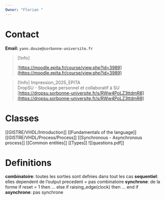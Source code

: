 ```yaml
---
Owner: "Florian "
---
```

# Contact
**Email:** `yann.douze@sorbonne-universite.fr`

> [!info]  
>  
> [https://moodle.epita.fr/course/view.php?id=3989](https://moodle.epita.fr/course/view.php?id=3989)  

> [!info] Impression_2025_EPITA  
> DropSU - Stockage personnel et collaboratif à SU  
> [https://dropsu.sorbonne-universite.fr/s/RWw4PoLZ3ttdmR8](https://dropsu.sorbonne-universite.fr/s/RWw4PoLZ3ttdmR8)  
# Classes
[[GISTRE/VHDL/Introduction]]
[[Fundamentals of the language]]
[[GISTRE/VHDL/Process/Process]]
[[Synchronous - Asynchronous process]]
[[Common entities]]
[[Types]]
![[questions.pdf]]
# Definitions
**combinatoire**: toutes les sorties sont defnies dans tout les cas
**sequentiel**: elles dependent de l’output precedent = pas combinatoire
**synchrone**: de la forme if reset = 1 then … else if raising_edge(clock) then … end if
**asynchrone**: pas synchrone